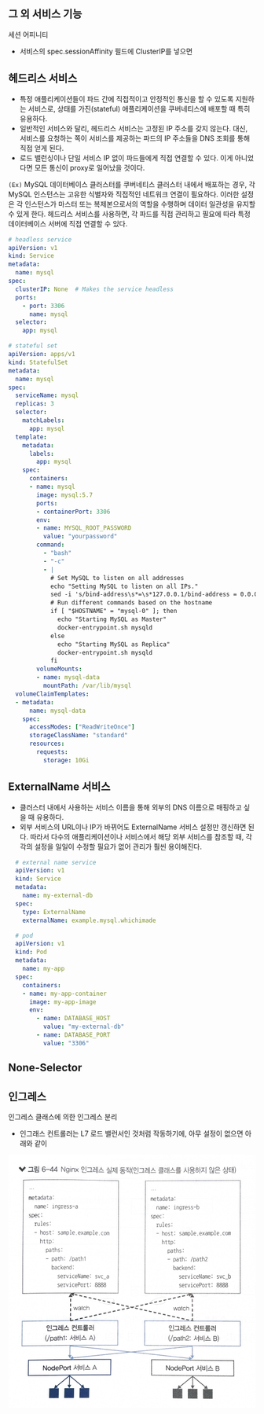 <h2> 그 외 서비스 기능 </h2>

세션 어피니티
- 서비스의 spec.sessionAffinity 필드에 ClusterIP를 넣으면 

<h2> 헤드리스 서비스 </h2>

- 특정 애플리케이션들이 파드 간에 직접적이고 안정적인 통신을 할 수 있도록 지원하는 서비스로, 상태를 가진(stateful) 애플리케이션을 쿠버네티스에 배포할 때 특히 유용하다.
- 일반적인 서비스와 달리, 헤드리스 서비스는 고정된 IP 주소를 갖지 않는다. 대신, 서비스를 요청하는 쪽이 서비스를 제공하는 파드의 IP 주소들을 DNS 조회를 통해 직접 얻게 된다.
- 로드 밸런싱이나 단일 서비스 IP 없이 파드들에게 직접 연결할 수 있다. 이게 아니었다면 모든 통신이 proxy로 일어났을 것이다.

`(Ex)` MySQL 데이터베이스 클러스터를 쿠버네티스 클러스터 내에서 배포하는 경우, 각 MySQL 인스턴스는 고유한 식별자와 직접적인 네트워크 연결이 필요하다. 이러한 설정은 각 인스턴스가 마스터 또는 복제본으로서의 역할을 수행하며 데이터 일관성을 유지할 수 있게 한다. 헤드리스 서비스를 사용하면, 각 파드를 직접 관리하고 필요에 따라 특정 데이터베이스 서버에 직접 연결할 수 있다.

```yaml
# headless service
apiVersion: v1
kind: Service
metadata:
  name: mysql
spec:
  clusterIP: None  # Makes the service headless
  ports:
    - port: 3306
      name: mysql
  selector:
    app: mysql
```
```yaml
# stateful set
apiVersion: apps/v1
kind: StatefulSet
metadata:
  name: mysql
spec:
  serviceName: mysql
  replicas: 3
  selector:
    matchLabels:
      app: mysql
  template:
    metadata:
      labels:
        app: mysql
    spec:
      containers:
      - name: mysql
        image: mysql:5.7
        ports:
        - containerPort: 3306
        env:
        - name: MYSQL_ROOT_PASSWORD
          value: "yourpassword"
        command:
          - "bash"
          - "-c"
          - |
            # Set MySQL to listen on all addresses
            echo "Setting MySQL to listen on all IPs."
            sed -i 's/bind-address\s*=\s*127.0.0.1/bind-address = 0.0.0.0/' /etc/mysql/my.cnf
            # Run different commands based on the hostname
            if [ "$HOSTNAME" = "mysql-0" ]; then
              echo "Starting MySQL as Master"
              docker-entrypoint.sh mysqld
            else
              echo "Starting MySQL as Replica"
              docker-entrypoint.sh mysqld
            fi
        volumeMounts:
        - name: mysql-data
          mountPath: /var/lib/mysql
  volumeClaimTemplates:
  - metadata:
      name: mysql-data
    spec:
      accessModes: ["ReadWriteOnce"]
      storageClassName: "standard"
      resources:
        requests:
          storage: 10Gi
```

<h2> ExternalName 서비스 </h2>

- 클러스터 내에서 사용하는 서비스 이름을 통해 외부의 DNS 이름으로 매핑하고 싶을 때 유용하다.
- 외부 서비스의 URL이나 IP가 바뀌어도 ExternalName 서비스 설정만 갱신하면 된다. 따라서 다수의 애플리케이션이나 서비스에서 해당 외부 서비스를 참조할 때, 각각의 설정을 일일이 수정할 필요가 없어 관리가 훨씬 용이해진다.

```yaml
  # external name service
  apiVersion: v1
  kind: Service
  metadata:
    name: my-external-db
  spec:
    type: ExternalName
    externalName: example.mysql.whichimade
```
```yaml
  # pod
  apiVersion: v1
  kind: Pod
  metadata:
    name: my-app
  spec:
    containers:
    - name: my-app-container
      image: my-app-image
      env:
        - name: DATABASE_HOST
          value: "my-external-db"
        - name: DATABASE_PORT
          value: "3306"
```

<h2> None-Selector </h2>


<h2> 인그레스 </h2>
인그레스 클래스에 의한 인그레스 분리

- 인그래스 컨트롤러는 L7 로드 밸런서인 것처럼 작동하기에, 아무 설정이 없으면 아래와 같이 

![6-44](images/6-44.jpg)